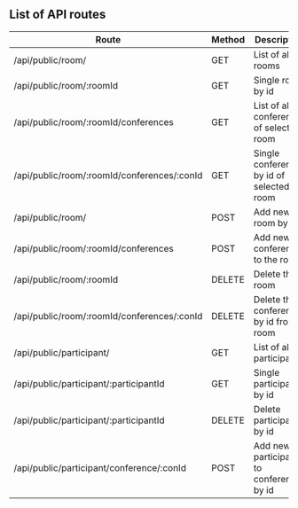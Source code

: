 ## List of API routes

|Route  |Method  | Description|
|--|--|--|
| /api/public/room/ |GET  |List of all rooms  |
| /api/public/room/:roomId |GET  |Single room by id  |
| /api/public/room/:roomId/conferences |GET| List of all conferences of selected room |
| /api/public/room/:roomId/conferences/:conId |GET  | Single conference by id of selected room  |
| /api/public/room/ |POST | Add new room by id|
| /api/public/room/:roomId/conferences |POST  | Add new conference to the room |
| /api/public/room/:roomId |DELETE | Delete the room |
| /api/public/room/:roomId/conferences/:conId |DELETE| Delete the conference by id from room |
| /api/public/participant/ |GET| List of all participants |
| /api/public/participant/:participantId |GET| Single participant by id |
| /api/public/participant/:participantId |DELETE| Delete participant by id  |
| /api/public/participant/conference/:conId|POST| Add new participant to conference by id  |


